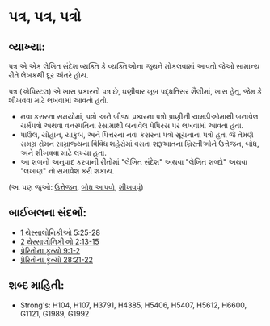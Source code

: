 # પત્ર, પત્ર, પત્રો 

## વ્યાખ્યા: 

પત્ર એ એક લેખિત સંદેશ વ્યક્તિ કે વ્યક્તિઓના જુથને મોકલવામાં આવતો જેઓ સામાન્ય રીતે લેખકથી દૂર અંતરે હોય.

પત્ર (એપિસ્ટલ) એ ખાસ પ્રકારનો પત્ર છે, ઘણીવાર ખૂબ પદ્ધતિસર શૈલીમાં, ખાસ હેતુ, જેમ કે શીખવવા માટે લખવામાં આવતો હતો.

* નવા કરારના સમયોમાં, પત્રો અને બીજા પ્રકારના પત્રો પ્રાણીની ચામડીઓમાથી બનાવેલ ચર્મપત્રો અથવા વનસ્પતિના રેસામાથી બનાવેલ પેપિરસ પર લખવામાં આવતા હતા.
* પાઉલ, યોહાન, યાકુબ, અને પિત્તરના નવા કરારના પત્રો સૂચનાના પત્રો હતા જે તેમણે સમગ્ર રોમન સામ્રાજ્યના વિવિધ શહેરોમાં વસતા શરૂઆતના ખ્રિસ્તીઓને ઉત્તેજન, બોધ, અને શીખવવા માટે લખ્યા હતા.
* આ શબનો અનુવાદ કરવાની રીતોમાં "લેખિત સંદેશ" અથવા "લેખિત શબ્દો" અથવા "લખાણ" નો સમાવેશ કરી શકાય.

(આ પણ જુઓ: [ઉત્તેજન](../other/courage.md), [બોધ આપવો](../kt/exhort.md), [શીખવવું](../other/teach.md))

## બાઈબલના સંદર્ભો: 

* [1 થેસ્સાલોનિકીઓ 5:25-28](rc://gu/tn/help/1th/05/25)
* [2 થેસ્સાલોનિકીઓ 2:13-15](rc://gu/tn/help/2th/02/13)
* [પ્રેરિતોના કૃત્યો 9:1-2](rc://gu/tn/help/act/09/01)
* [પ્રેરિતોના કૃત્યો 28:21-22](rc://gu/tn/help/act/28/21)

## શબ્દ માહિતી: 

* Strong's: H104, H107, H3791, H4385, H5406, H5407, H5612, H6600, G1121, G1989, G1992
